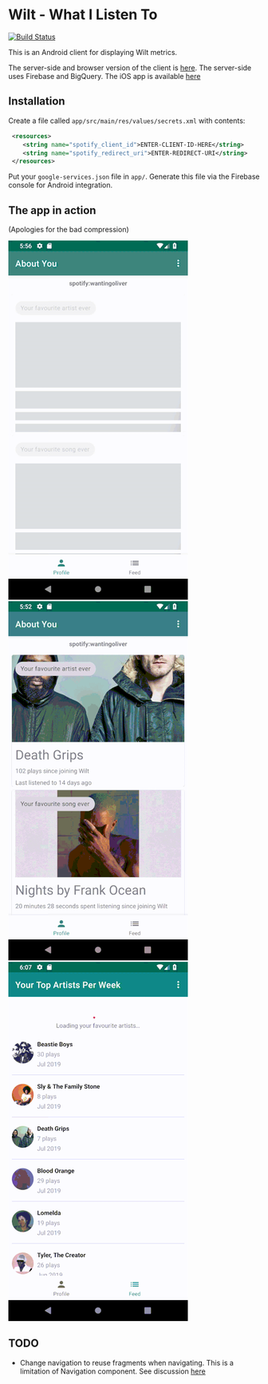# Wilt - What I Listen To

[![Build Status](https://travis-ci.org/oliveroneill/wilt-android.svg?branch=master)](https://travis-ci.org/oliveroneill/wilt-android)

This is an Android client for displaying Wilt metrics.

The server-side and browser version of the client is [here](https://github.com/oliveroneill/wilt).
The server-side uses Firebase and BigQuery. The iOS app is available
[here](https://github.com/oliveroneill/wilt-ios)

## Installation
Create a file called `app/src/main/res/values/secrets.xml` with contents:
```xml
 <resources>
    <string name="spotify_client_id">ENTER-CLIENT-ID-HERE</string>
    <string name="spotify_redirect_uri">ENTER-REDIRECT-URI</string>
 </resources>
```
Put your `google-services.json` file in `app/`. Generate this file via the
Firebase console for Android integration.

## The app in action
(Apologies for the bad compression)

![The profile screen with shimmering load](gifs/profile.gif)
![The profile screen scrolling](gifs/profile2.gif)
![The feed](gifs/feed.gif)

## TODO
- Change navigation to reuse fragments when navigating. This is a limitation
of Navigation component. See discussion
[here](https://issuetracker.google.com/issues/80029773)

